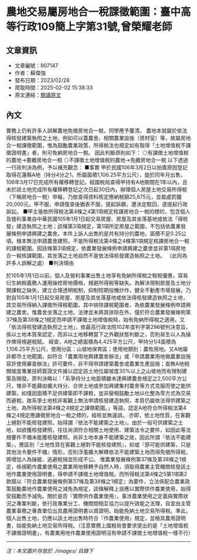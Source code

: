 # 農地交易屬房地合一稅課徵範圍：臺中高等行政109簡上字第31號,曾榮耀老師

## 文章資訊
- 文章編號：907147
- 作者：蘇偉強
- 發布日期：2023/02/28
- 爬取時間：2025-02-02 15:38:33
- 原文連結：[閱讀原文](https://real-estate.get.com.tw/Columns/detail.aspx?no=907147)

## 內文
實務上仍有許多人誤解農地免徵房地合一稅，同學應予釐清。 農地本就屬於依法得核發建築執照之土地，例如可以蓋農舍、相關農業設施（資材室）等，故屬房地合一稅課徵範圍，惟為鼓勵農業政策，所得稅法也規定如有取得「土地增值稅不課徵證明書」者，則可免納房地合一稅。 因此判斷原則如下： ◎有課徵土地增值稅的農地→要繳房地合一稅 ◎不課徵土地增值稅的農地→免繳房地合一稅
以下透過一行政判決為例，予以補充觀念：
■事實 甲於民國106年3月2日以拍賣原因登記取得花蓮縣A地（持分4分之1，所屬面積1,106.25平方公尺），旋於同年月出售，106年3月17日完成所有權移轉登記，經國稅局查得甲持有A地期間在1年以內，且未於該土地完成所有權移轉登記之次日起30日內，辦理個人房屋土地交易所得稅（下稱房地合一稅）申報，乃依查得資料核定應納稅額25,875元，並裁處罰鍰20,000元。甲不服，申請復查後猶表不服，提起訴願，遭決定駁回，遂提起行政訴訟。
■甲主張依所得稅法第4條之4第1項規定核課房地合一稅的標的，包含個人及營利事業自中華民國105年1月1日起交易房屋、房屋及其坐落基地或依法「得核發」建造執照之土地；該條第3項規定，第1項所定房屋之範圍，不包括依農業發展條例申請興建之農舍。本件上訴人出售的是共有持分的農地，面積不足0.25公頃，根本無法申請農舍建照，不是所得稅法第4條之4條第1項規定核課房地合一稅的課稅範圍。因該條第3項規定，依農業發展條例申請興建之農舍並非第1項房地合一稅核課範圍，其坐落之土地自然不是依法得核發建造執照之土地。 （此同為許多人誤解之處）
 ■判決理由

於105年1月1日以前，個人及營利事業出售土地享有免納所得稅之租稅優惠，容易衍生納稅義務人運用操控房地價格，規避所得稅等缺失。為解決現制房屋及土地分開課稅之缺失，建立合理透明稅制，抑制短期投機炒作，健全不動產市場發展，乃對自105年1月1日起交易房屋、房屋及其坐落基地或依法得核發建造執照之土地，其交易所得納入課徵所得稅範圍，其中排除課稅範圍者，為依農業發展條例申請興建之農舍。惟農舍坐落之土地，法律並未將其排除在外，僅於符合農業發展條例第37條及第38條之1規定而申請不課徵土地增值稅時，始有免納所得稅之適用。又「依法得核發建造執照之土地」，依最高行政法院102年度判字第296號判決意旨，係以土地本質來認定，而非以土地移轉當下之外觀狀態判斷之，否則易生以人為操作俾得規避稅賦。
經查，A地之總面積為4,425平方公尺，甲持分1/4面積為1,106.25平方公尺，使用分區：山坡地保育區；使用地類別：農牧用地。又A地屬非都市土地範圍，如符合「農業用地興建農舍辦法」或「申請農業用地做農業設施容許使用審查辦法」許可要件，非不得申請建築農舍或農業生產設施；查無A地相關坡度專業技師簽證文件據以認定該土地位屬坡度30%以上之山坡地而有限制建築及開發。原判決略以：「系爭持分土地面積雖未達興建農舍規定之2,500平方公尺，惟非不能藉由擴大持分、合併土地或參加興建集村農舍等方式克服而使之能供建築，如僅因面積不足供建築即不課稅，豈非變相鼓勵土地以化整為零方式為交易而避稅，故系爭土地核非客觀上無法申請核發建造執照，本質仍屬依法得供建築之土地，為所得稅法第4條之4規定之課徵範圍。」等語，認定A地符合所得稅法第4條之4規定應課徵房地合一稅之標的，經核並無違誤。
亦即，依土地性質，在客觀上絕對不能核發建照，始得謂『依法不能建築之土地』。由於一般可供建築之土地，如欲獲核發建照，往往尚須符合相關土地使用、建築法令之要件，如因此等法規要件不備未能獲核發建照，尚非土地本身不能建築之故，因此所謂『依法不能建築』，應區別『土地性質在客觀上絕對不能核發建照』，抑或『原可能供建築，只是其他法令要件不備』情形，否則浮濫擴大解釋依法不能建築土地而得免徵所得稅，將增加人為操縱、逃避稅捐並形成不公。
惟農業發展條例第37條及第38條之1規定，係規範作農業使用之農業用地移轉予自然人時，須取得農業主管機關核發該土地作農業使用證明書，得申請不課徵土地增值稅。而所得稅法第4條之5第1項第2款既以『符合農業發展條例第37條及第38條之1規定』為要件，立法係配合農業政策鼓勵農地作農業使用之減免為規定，該條解釋上自應以實際供作農業使用，始得受鼓勵而予減免。關於是否『實際供作農業使用』，事涉農業使用之定義與實際狀況之專業判斷，依行政專業分工、機關間相互協力以提升效能之法理，自宜由主管農業事務之專責單位出具農用證明書以資證明，始能免納土地交易所得稅。準此，個人出售土地，仍應以該土地出售時符合『作農業使用』規定，並檢具農用證明書，始能免納土地交易所得稅。（注意實務上國稅局會要求提出的是「土地增值稅不課徵證明書」，有農業用地作農業使用證明沒有申請不課徵土地增值稅一樣不行）

---
*注：本文圖片存放於 ./images/ 目錄下*
